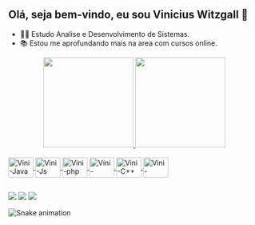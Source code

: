 ## Olá, seja bem-vindo, eu sou Vinicius Witzgall 👋

- 👨‍💻 Estudo Analise e Desenvolvimento de Sistemas.
- 📚 Estou me aprofundando mais na area com cursos online.

<div align="center">
  <a href="https://github.com/ViniciusWitzgall/ViniciusWitzgall">
  <img height="180em" src="https://github-readme-stats.vercel.app/api?username=ViniciusWitzgall&show_icons=true&theme=dark&include_all_commits=true&count_private=true"/>
  <img height="180em" src="https://github-readme-stats.vercel.app/api/top-langs/?username=ViniciusWitzgall&layout=compact&langs_count=7&theme=dark"/>
</div>

  <div style="display: inline_block"><br>
    <i class="devicon-javascript-plain"></i>
    
   
  <img align="center" alt="Vini-Java" height="40" width="50" src="https://cdn.jsdelivr.net/gh/devicons/devicon/icons/java/java-plain-wordmark.svg">
  <img align="center" alt="Vini-Js" height="40" width="50" src="https://cdn.jsdelivr.net/gh/devicons/devicon/icons/javascript/javascript-original.svg">
  <img align="center" alt="Vini-php" height="40" width="50" src="https://cdn.jsdelivr.net/gh/devicons/devicon/icons/php/php-plain.svg">
  <img align="center" alt="Vini-HTML" height="40" width="50" src="https://cdn.jsdelivr.net/gh/devicons/devicon/icons/mysql/mysql-original-wordmark.svg">
  <img align="center" alt="Vini-C++" height="40" width="50" src="https://cdn.jsdelivr.net/gh/devicons/devicon/icons/cplusplus/cplusplus-original.svg">
  <img align="center" alt="Vini-Laravel" height="40" width="50" src="https://cdn.jsdelivr.net/gh/devicons/devicon/icons/laravel/laravel-plain-wordmark.svg">
</div>
  
  ##
  
  <div> 
  <a href="https://www.instagram.com/vinicius.witzgall/" target="_blank"><img src="https://img.shields.io/badge/-Instagram-%23E4405F?style=for-the-badge&logo=instagram&logoColor=white" target="_blank"></a>
  <a href = "mailto:viniwitz@gmail.com"><img src="https://img.shields.io/badge/-Gmail-%23333?style=for-the-badge&logo=gmail&logoColor=white" target="_blank"></a>
  <a href="https://www.linkedin.com/in/vinicius-witzgall-90578b15a/" target="_blank"><img src="https://img.shields.io/badge/-LinkedIn-%230077B5?style=for-the-badge&logo=linkedin&logoColor=white" target="_blank"></a> 
 
  ![Snake animation](https://github.com/ViniciusWitzgall/ViniciusWitzgall/blob/output/github-contribution-grid-snake.svg)
 
</div>
